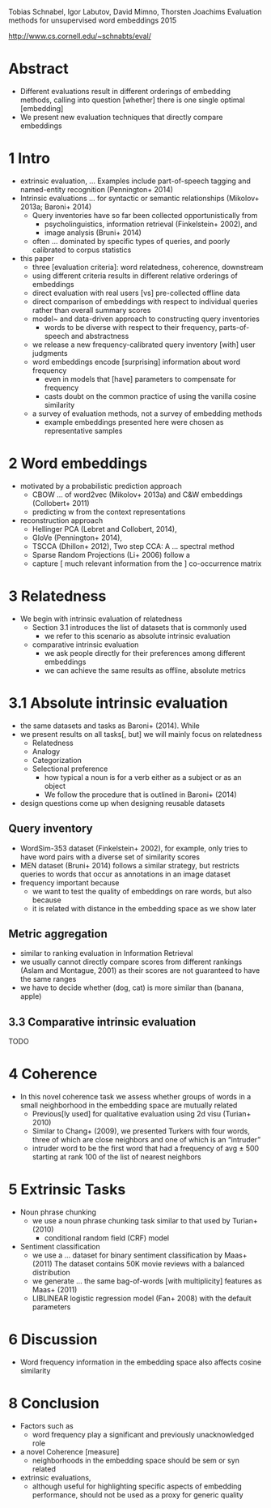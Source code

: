 Tobias Schnabel, Igor Labutov, David Mimno, Thorsten Joachims
Evaluation methods for unsupervised word embeddings
2015

http://www.cs.cornell.edu/~schnabts/eval/

# Abstract

* Different evaluations result in different orderings of embedding methods,
  calling into question [whether] there is one single optimal [embedding]
* We present new evaluation techniques that directly compare embeddings

# 1 Intro

* extrinsic evaluation, ...  Examples include part-of-speech tagging and
  named-entity recognition (Pennington+ 2014)
* Intrinsic evaluations ... for syntactic or semantic relationships
  (Mikolov+ 2013a; Baroni+ 2014)
  * Query inventories have so far been collected opportunistically from
    * psycholinguistics, information retrieval (Finkelstein+ 2002), and
    * image analysis (Bruni+ 2014)
  * often ... dominated by specific types of queries, and
    poorly calibrated to corpus statistics
* this paper
  * three [evaluation criteria]: word relatedness, coherence, downstream
  * using different criteria results in different relative orderings of
    embeddings
  * direct evaluation with real users [vs] pre-collected offline data
  * direct comparison of embeddings with respect to individual queries
    rather than overall summary scores
  * model~ and data-driven approach to constructing query inventories
    * words to be diverse with respect to their
      frequency, parts-of-speech and abstractness
  * we release a new frequency-calibrated query inventory [with] user judgments
  * word embeddings encode [surprising] information about word frequency
    * even in models that [have] parameters to compensate for frequency
    * casts doubt on the common practice of using the vanilla cosine similarity
  * a survey of evaluation methods, not a survey of embedding methods
    * example embeddings presented here were chosen as representative samples

# 2 Word embeddings

* motivated by a probabilistic prediction approach
  * CBOW ... of word2vec (Mikolov+ 2013a) and C&W embeddings (Collobert+ 2011)
  * predicting w from the context representations
* reconstruction approach
  * Hellinger PCA (Lebret and Collobert, 2014),
  * GloVe (Pennington+ 2014),
  * TSCCA (Dhillon+ 2012), Two step CCA: A ... spectral method
  * Sparse Random Projections (Li+ 2006) follow a
  * capture [  much relevant information from the ] co-occurrence matrix

# 3 Relatedness

* We begin with intrinsic evaluation of relatedness
  * Section 3.1 introduces the list of datasets that is commonly used
    * we refer to this scenario as absolute intrinsic evaluation
  * comparative intrinsic evaluation
    * we ask people directly for their preferences among different embeddings
    * we can achieve the same results as offline, absolute metrics

# 3.1 Absolute intrinsic evaluation

* the same datasets and tasks as Baroni+ (2014).  While
* we present results on all tasks[, but] we will mainly focus on relatedness
  * Relatedness
  * Analogy
  * Categorization
  * Selectional preference
    * how typical a noun is for a verb either as a subject or as an object
    * We follow the procedure that is outlined in Baroni+ (2014)
* design questions come up when designing reusable datasets

## Query inventory

* WordSim-353 dataset (Finkelstein+ 2002), for example,
  only tries to have word pairs with a diverse set of similarity scores
* MEN dataset (Bruni+ 2014) follows a similar strategy, but
  restricts queries to words that occur as annotations in an image dataset
* frequency important because
  * we want to test the quality of embeddings on rare words, but also because
  * it is related with distance in the embedding space as we show later

## Metric aggregation

* similar to ranking evaluation in Information Retrieval
* we usually cannot directly compare scores from different rankings
  (Aslam and Montague, 2001) as their scores are not guaranteed to have the
  same ranges
* we have to decide whether (dog, cat) is more similar than (banana, apple)

## 3.3 Comparative intrinsic evaluation

TODO

# 4 Coherence

* In this novel coherence task we assess
  whether groups of words in a small neighborhood in the embedding space are
  mutually related
  * Previous[ly used] for qualitative evaluation using 2d visu (Turian+ 2010)
  * Similar to Chang+ (2009), we presented Turkers with four words,
    three of which are close neighbors and one of which is an “intruder”
  * intruder word to be the first word that had a frequency of avg ± 500
    starting at rank 100 of the list of nearest neighbors

# 5 Extrinsic Tasks

* Noun phrase chunking
  * we use a noun phrase chunking task similar to that used by Turian+  (2010)
    * conditional random field (CRF) model
* Sentiment classification
  * we use a ... dataset for binary sentiment classification by Maas+ (2011)
    The dataset contains 50K movie reviews with a balanced distribution
  * we generate ...  the same bag-of-words [with multiplicity] features as
    Maas+ (2011)
  * LIBLINEAR logistic regression model (Fan+ 2008) with the default parameters

# 6 Discussion

* Word frequency information in the embedding space also affects cosine
  similarity

# 8 Conclusion

* Factors such as
  * word frequency play a significant and previously unacknowledged role
* a novel Coherence [measure]
  * neighborhoods in the embedding space should be sem or syn related
* extrinsic evaluations,
  * although useful for highlighting specific aspects of embedding performance,
    should not be used as a proxy for generic quality
